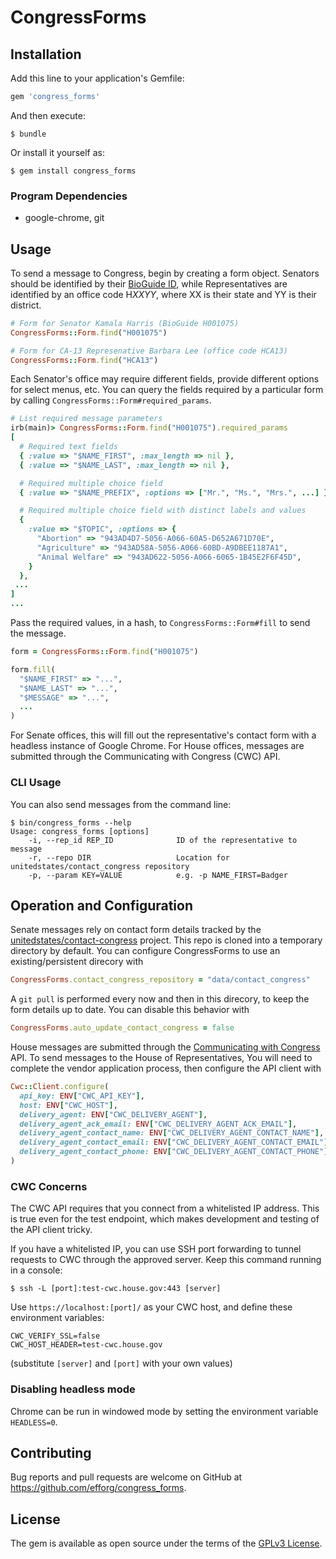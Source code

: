 # CongressForms


## Installation

Add this line to your application's Gemfile:

```ruby
gem 'congress_forms'
```

And then execute:

    $ bundle

Or install it yourself as:

    $ gem install congress_forms


### Program Dependencies

  * google-chrome, git


## Usage

To send a message to Congress, begin by creating a form object. Senators should be identified by their [BioGuide ID](https://www.congress.gov/help/field-values/member-bioguide-ids), while Representatives are identified by an office code H*XXYY*, where XX is their state and YY is their district.

```ruby
# Form for Senator Kamala Harris (BioGuide H001075)
CongressForms::Form.find("H001075")

# Form for CA-13 Represenative Barbara Lee (office code HCA13)
CongressForms::Form.find("HCA13")
```

Each Senator's office may require different fields, provide different options for select menus, etc. You can query the fields required by a particular form by calling `CongressForms::Form#required_params`.

```ruby
# List required message parameters
irb(main)> CongressForms::Form.find("H001075").required_params
[
  # Required text fields
  { :value => "$NAME_FIRST", :max_length => nil },
  { :value => "$NAME_LAST", :max_length => nil },

  # Required multiple choice field
  { :value => "$NAME_PREFIX", :options => ["Mr.", "Ms.", "Mrs.", ...] },

  # Required multiple choice field with distinct labels and values
  {
    :value => "$TOPIC", :options => {
      "Abortion" => "943AD4D7-5056-A066-60A5-D652A671D70E",
      "Agriculture" => "943AD58A-5056-A066-60BD-A9DBEE1187A1",
      "Animal Welfare" => "943AD622-5056-A066-6065-1B45E2F6F45D",
    }
  },
 ...
]
...
```

Pass the required values, in a hash, to `CongressForms::Form#fill` to send the message.

```ruby
form = CongressForms::Form.find("H001075")

form.fill(
  "$NAME_FIRST" => "...",
  "$NAME_LAST" => "...",
  "$MESSAGE" => "...",
  ...
)
```

For Senate offices, this will fill out the representative's contact form with a headless instance of Google Chrome. For House offices, messages are submitted through the Communicating with Congress (CWC) API.


### CLI Usage

You can also send messages from the command line:

```
$ bin/congress_forms --help
Usage: congress_forms [options]
    -i, --rep_id REP_ID              ID of the representative to message
    -r, --repo DIR                   Location for unitedstates/contact_congress repository
    -p, --param KEY=VALUE            e.g. -p NAME_FIRST=Badger
```


## Operation and Configuration

Senate messages rely on contact form details tracked by the [unitedstates/contact-congress](https://github.com/unitedstates/contact-congress) project. This repo is cloned into a temporary directory by default. You can configure CongressForms to use an existing/persistent direcory with

```ruby
CongressForms.contact_congress_repository = "data/contact_congress"
```

A `git pull` is performed every now and then in this direcory, to keep the form details up to date. You can disable this behavior with

```ruby
CongressForms.auto_update_contact_congress = false
```

House messages are submitted through the [Communicating with Congress](https://www.house.gov/doing-business-with-the-house/communicating-with-congress-cwc) API. To send messages to the House of Representatives, You will need to complete the vendor application process, then configure the API client with

```ruby
Cwc::Client.configure(
  api_key: ENV["CWC_API_KEY"],
  host: ENV["CWC_HOST"],
  delivery_agent: ENV["CWC_DELIVERY_AGENT"],
  delivery_agent_ack_email: ENV["CWC_DELIVERY_AGENT_ACK_EMAIL"],
  delivery_agent_contact_name: ENV["CWC_DELIVERY_AGENT_CONTACT_NAME"],
  delivery_agent_contact_email: ENV["CWC_DELIVERY_AGENT_CONTACT_EMAIL"],
  delivery_agent_contact_phone: ENV["CWC_DELIVERY_AGENT_CONTACT_PHONE"]
)
```

### CWC Concerns

The CWC API requires that you connect from a whitelisted IP address. This is true even for the test endpoint, which makes development and testing of the API client tricky.

If you have a whitelisted IP, you can use SSH port forwarding to tunnel requests to CWC through the approved server. Keep this command running in a console:

```
$ ssh -L [port]:test-cwc.house.gov:443 [server]
```

Use `https://localhost:[port]/` as your CWC host, and define these environment variables:

```
CWC_VERIFY_SSL=false
CWC_HOST_HEADER=test-cwc.house.gov
```

(substitute `[server]` and `[port]` with your own values)

### Disabling headless mode

Chrome can be run in windowed mode by setting the environment variable `HEADLESS=0`.

## Contributing

Bug reports and pull requests are welcome on GitHub at https://github.com/efforg/congress_forms.


## License

The gem is available as open source under the terms of the [GPLv3 License](https://github.com/EFForg/congress_forms/blob/master/LICENSE.txt).

